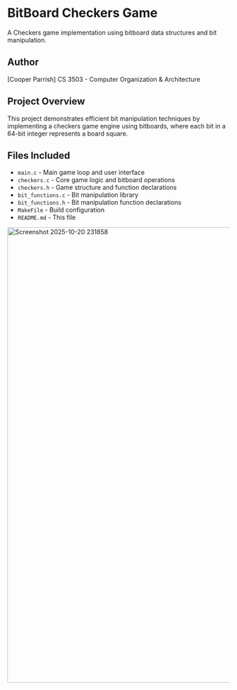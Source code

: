 # BitBoard Checkers Game

A Checkers game implementation using bitboard data structures and bit manipulation.

## Author
[Cooper Parrish]
CS 3503 - Computer Organization & Architecture

## Project Overview
This project demonstrates efficient bit manipulation techniques by implementing a checkers game engine using bitboards, where each bit in a 64-bit integer represents a board square.

## Files Included
- `main.c` - Main game loop and user interface
- `checkers.c` - Core game logic and bitboard operations
- `checkers.h` - Game structure and function declarations
- `bit_functions.c` - Bit manipulation library 
- `bit_functions.h` - Bit manipulation function declarations
- `MakeFile` - Build configuration
- `README.md` - This file

  
<img width="1919" height="1033" alt="Screenshot 2025-10-20 231858" src="https://github.com/user-attachments/assets/0c6c3fec-b1f5-4995-b41c-a1cb7392376e" />
